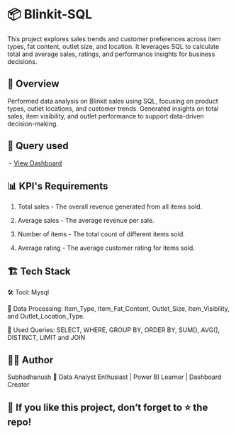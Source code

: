 # 📦 Blinkit-SQL
This project explores sales trends and customer preferences across item types, fat content, outlet size, and location.
It leverages SQL to calculate total and average sales, ratings, and performance insights for business decisions.

## 📌 Overview
Performed data analysis on Blinkit sales using SQL, focusing on product types, outlet locations, and customer trends.
Generated insights on total sales, item visibility, and outlet performance to support data-driven decision-making.

## 🐬 Query used 
 - <a href="https://github.com/Subhadhanush-R/Blinkit-SQL/blob/main/blinkit_database.sql">View Dashboard</a>

## 📊 KPI's Requirements
1. Total sales - The overall revenue generated from all items sold.

2. Average sales - The average revenue per sale.

3. Number of items - The total count of different items sold.

4. Average rating - The average customer rating for items sold. 

## 🏗️ Tech Stack

🛠️ Tool: Mysql

🔄 Data Processing: Item_Type, Item_Fat_Content, Outlet_Size, Item_Visibility, and Outlet_Location_Type.

🧠 Used Queries: SELECT, WHERE, GROUP BY, ORDER BY, SUM(), AVG(), DISTINCT, LIMIT and JOIN

## 👨‍💻 Author
Subhadhanush 📌 Data Analyst Enthusiast | Power BI Learner | Dashboard Creator

## 🌟 If you like this project, don’t forget to ⭐ the repo!
